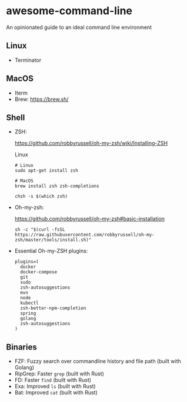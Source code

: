 # awesome-command-line
An opinionated guide to an ideal command line environment

## Linux

- Terminator

## MacOS

- Iterm
- Brew: https://brew.sh/

## Shell

- ZSH:

  https://github.com/robbyrussell/oh-my-zsh/wiki/Installing-ZSH

  Linux
  ```shell
  # Linux
  sudo apt-get install zsh
  
  # MacOS
  brew install zsh zsh-completions
  
  chsh -s $(which zsh)
  ```
  
- Oh-my-zsh:

  https://github.com/robbyrussell/oh-my-zsh#basic-installation
  
  ```shell
  sh -c "$(curl -fsSL https://raw.githubusercontent.com/robbyrussell/oh-my-zsh/master/tools/install.sh)"
  ```
  
- Essential Oh-my-ZSH plugins:
  ```
  plugins=(
    docker
    docker-compose
    git
    sudo
    zsh-autosuggestions
    mvn
    node
    kubectl
    zsh-better-npm-completion
    spring
    golang
    zsh-autosuggestions
  )
  ```
  
## Binaries

- FZF: Fuzzy search over commandline history and file path (built with Golang)
- RipGrep: Faster `grep` (built with Rust)
- FD: Faster `find` (built with Rust)
- Exa: Improved `ls` (built with Rust)
- Bat: Improved `cat` (built with Rust)
